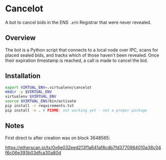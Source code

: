 # Cancelot

A bot to cancel bids in the ENS `.eth` Registrar that were never revealed.

## Overview

The bot is a Python script that connects to a local node over IPC, scans for
placed sealed bids, and tracks which of those haven't been revealed. Once
their expiration timestamp is reached, a call is made to cancel the bid.

## Installation

``` sh
export VIRTUAL_ENV=.virtualenv/cancelot
mkdir -p $VIRTUAL_ENV
virtualenv $VIRTUAL_ENV
source $VIRTUAL_ENV/bin/activate
pip install -r requirements.txt
pip install -e . # FIXME: not working yet - not a proper package
```

## Notes

First direct tx after creation was on block 3648565:

https://etherscan.io/tx/0x6e032eed213f1a641af8cdb7fd3770984010a38c04f6c06e393b03dfca30a80d

